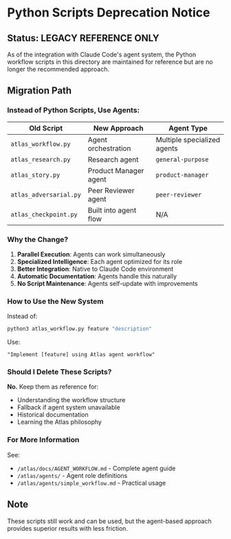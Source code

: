 # Python Scripts Deprecation Notice

## Status: LEGACY REFERENCE ONLY

As of the integration with Claude Code's agent system, the Python workflow scripts in this directory are maintained for reference but are no longer the recommended approach.

## Migration Path

### Instead of Python Scripts, Use Agents:

| Old Script | New Approach | Agent Type |
|------------|--------------|------------|
| `atlas_workflow.py` | Agent orchestration | Multiple specialized agents |
| `atlas_research.py` | Research agent | `general-purpose` |
| `atlas_story.py` | Product Manager agent | `product-manager` |
| `atlas_adversarial.py` | Peer Reviewer agent | `peer-reviewer` |
| `atlas_checkpoint.py` | Built into agent flow | N/A |

### Why the Change?

1. **Parallel Execution**: Agents can work simultaneously
2. **Specialized Intelligence**: Each agent optimized for its role
3. **Better Integration**: Native to Claude Code environment
4. **Automatic Documentation**: Agents handle this naturally
5. **No Script Maintenance**: Agents self-update with improvements

### How to Use the New System

Instead of:
```bash
python3 atlas_workflow.py feature "description"
```

Use:
```
"Implement [feature] using Atlas agent workflow"
```

### Should I Delete These Scripts?

**No.** Keep them as reference for:
- Understanding the workflow structure
- Fallback if agent system unavailable
- Historical documentation
- Learning the Atlas philosophy

### For More Information

See:
- `/atlas/docs/AGENT_WORKFLOW.md` - Complete agent guide
- `/atlas/agents/` - Agent role definitions
- `/atlas/agents/simple_workflow.md` - Practical usage

## Note

These scripts still work and can be used, but the agent-based approach provides superior results with less friction.